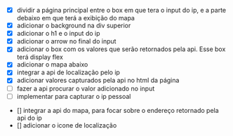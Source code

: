 - [X] dividir a página principal entre o box em que tera o input do ip, e a parte debaixo em que terá a exibição do mapa
- [X] adicionar o background na div superior
- [X] adicionar o h1 e o input do ip
- [X] adicionar o arrow no final do input 
- [X] adicionar o box com os valores que serão retornados pela api. Esse box terá display flex
- [x] adicionar o mapa abaixo
- [X] integrar a api de localização pelo ip
- [X] adicionar valores capturados pela api no html da página
- [ ] fazer a api procurar o valor adicionado no input
- [ ] implementar para capturar o ip pessoal
- [] integrar a api do mapa, para focar sobre o endereço retornado pela api do ip
- [] adicionar o icone de localização 